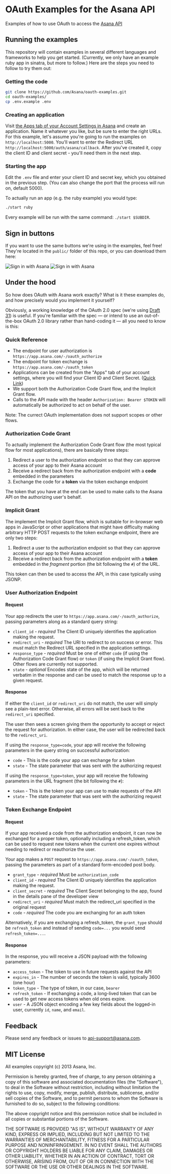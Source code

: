 # OAuth Examples for the Asana API

Examples of how to use OAuth to access the [Asana API](http://developer.asana.com/documentation/)

## Running the examples

This repository will contain examples in several different languages and frameworks to help you get started. (Currently, we only have an example ruby app in sinatra, but more to follow.) Here are the steps you need to follow to try them out:

### Getting the code

```bash
git clone https://github.com/Asana/oauth-examples.git
cd oauth-examples/
cp .env.example .env
```

### Creating an application

Visit [the Apps tab of your Account Settings in Asana](https://app.asana.com/-/account_api) and create an application. Name it whatever you like, but be sure to enter the right URLs. For this example, let's assume you're going to run the examples on `http://localhost:5000`.  You'll want to enter the Redirect URL `http://localhost:5000/auth/asana/callback`.  After you've created it, copy the client ID and client secret - you'll need them in the next step.

### Starting the app

Edit the `.env` file and enter your client ID and secret key, which you obtained in the previous step. (You can also change the port that the process will run on, default 5000).

To actually run an app (e.g. the ruby example) you would type:

```bash
./start ruby
```

Every example will be run with the same command: `./start $SUBDIR`.

## Sign in buttons

If you want to use the same buttons we're using in the examples, feel free! They're located in the `public/` folder of this repo, or you can download them here:

![Sign in with Asana](https://github.com/Asana/oauth-examples/blob/master/public/asana-oauth-button.png?raw=true) ![Sign in with Asana](https://github.com/Asana/oauth-examples/blob/master/public/asana-oauth-button-blue.png?raw=true)

## Under the hood

So how does OAuth with Asana work exactly? What is it these examples do, and how precisely would you implement it yourself?

Obviously, a working knowledge of the OAuth 2.0 spec (we're using [Draft 31](http://tools.ietf.org/html/draft-ietf-oauth-v2-31)) is useful. If you're familiar with the spec — or intend to use an out-of-the-box OAuth 2.0 library rather than hand-coding it — all you need to know is this:

### Quick Reference

* The endpoint for user authorization is `https://app.asana.com/-/oauth_authorize`
* The endpoint for token exchange is `https://app.asana.com/-/oauth_token`
* Applications can be created from the "Apps" tab of your account settings, where you will find your Client ID and Client Secret. ([Quick Link](https://app.asana.com/-/account_api))
* We support both the Authorization Code Grant flow, and the Implicit Grant flow.
* Calls to the API made with the header `Authorization: Bearer $TOKEN` will automatically be authorized to act on behalf of the user.

Note: The currect OAuth implementation does not support scopes or other flows.

### Authorization Code Grant

To actually implement the Authorization Code Grant flow (the most typical flow for most applications), there are basically three steps:

1. Redirect a user to the authorization endpoint so that they can approve access of your app to their Asana account
2. Receive a redirect back from the authorization endpoint with a **code** embedded in the parameters
3. Exchange the code for a **token** via the token exchange endpoint

The token that you have at the end can be used to make calls to the Asana API on the authorizing user's behalf.

### Implicit Grant

The implement the Implicit Grant flow, which is suitable for in-browser web apps in JavaScript or other applications that might have difficulty making arbitrary HTTP POST requests to the token exchange endpoint, there are only two steps:

1. Redirect a user to the authorization endpoint so that they can approve access of your app to their Asana account
2. Receive a redirect back from the authorization endpoint with a **token** embedded in the *fragment* portion (the bit following the `#`) of the URL.

This token can then be used to access the API, in this case typically using JSONP.

### User Authorization Endpoint

#### Request

Your app redirects the user to `https://app.asana.com/-/oauth_authorize`, passing parameters along as a standard query string:

* `client_id` - *required* The Client ID uniquely identifies the application making the request.
* `redirect_uri` - *required* The URI to redirect to on success or error. This *must* match the Redirect URL specified in the application settings.
* `response_type` - *required* Must be one of either `code` (if using the Authorization Code Grant flow) or `token` (if using the Implicit Grant flow). Other flows are currently not supported.
* `state` - *optional* Encodes state of the app, which will be returned verbatim in the response and can be used to match the response up to a given request.

#### Response

If either the `client_id` or `redirect_uri` do not match, the user will simply see a plain-text error. Otherwise, all errors will be sent back to the `redirect_uri` specified.

The user then sees a screen giving them the opportunity to accept or reject the request for authorization. In either case, the user will be redirected back to the `redirect_uri`.

If using the `response_type=code`, your app will receive the following parameters in the query string on successful authorization:

* `code` - This is the code your app can exchange for a token
* `state` - The state parameter that was sent with the authorizing request

If using the `response_type=token`, your app will receive the following parameters in the URL fragment (the bit following the `#`):

* `token` - This is the token your app can use to make requests of the API
* `state` - The state parameter that was sent with the authorizing request

### Token Exchange Endpoint

#### Request

If your app received a code from the authorization endpoint, it can now be exchanged for a proper token, optionally including a refresh_token, which can be used to request new tokens when the current one expires without needing to redirect or reauthorize the user.

Your app makes a `POST` request to `https://app.asana.com/-/oauth_token`, passing the parameters as part of a standard form-encoded post body.

* `grant_type` - *required* Must be `authorization_code`
* `client_id` - *required* The Client ID uniquely identifies the application making the request.
* `client_secret` - *required* The Client Secret belonging to the app, found in the details pane of the developer view
* `redirect_uri` - *required* Must match the redirect_uri specified in the original request
* `code` - *required* The code you are exchanging for an auth token

Alternatively, if you are exchanging a refresh_token, the `grant_type` should be `refresh_token` and instead of sending `code=...` you would send `refresh_token=...`.

#### Response

In the response, you will receive a JSON payload with the following parameters:

* `access_token` - The token to use in future requests against the API
* `expires_in` - The number of seconds the token is valid, typically 3600 (one hour)
* `token_type` - The type of token, in our case, `bearer`
* `refresh_token` - If exchanging a code, a long-lived token that can be used to get new access tokens when old ones expire.
* `user` - A JSON object encoding a few key fields about the logged-in user, currently `id`, `name`, and `email`.

## Feedback

Please send any feedback or issues to [api-support@asana.com](mailto:api-support@asana.com).

## MIT License

All examples copyright (c) 2013 Asana, Inc.

Permission is hereby granted, free of charge, to any person obtaining
a copy of this software and associated documentation files (the
"Software"), to deal in the Software without restriction, including
without limitation the rights to use, copy, modify, merge, publish,
distribute, sublicense, and/or sell copies of the Software, and to
permit persons to whom the Software is furnished to do so, subject to
the following conditions:

The above copyright notice and this permission notice shall be
included in all copies or substantial portions of the Software.

THE SOFTWARE IS PROVIDED "AS IS", WITHOUT WARRANTY OF ANY KIND,
EXPRESS OR IMPLIED, INCLUDING BUT NOT LIMITED TO THE WARRANTIES OF
MERCHANTABILITY, FITNESS FOR A PARTICULAR PURPOSE AND
NONINFRINGEMENT. IN NO EVENT SHALL THE AUTHORS OR COPYRIGHT HOLDERS BE
LIABLE FOR ANY CLAIM, DAMAGES OR OTHER LIABILITY, WHETHER IN AN ACTION
OF CONTRACT, TORT OR OTHERWISE, ARISING FROM, OUT OF OR IN CONNECTION
WITH THE SOFTWARE OR THE USE OR OTHER DEALINGS IN THE SOFTWARE.
